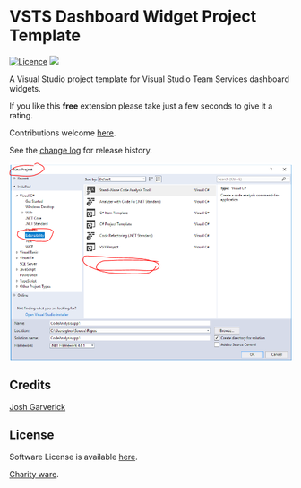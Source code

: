 [VersionNumberBadgeURL]: https://vsmarketplacebadge.apphb.com/version/GregTrevellick.VsixFootie.svg

# VSTS Dashboard Widget Project Template

[![Licence](https://img.shields.io/github/license/gittools/gitlink.svg)](/LICENSE.txt)
[![][VersionNumberBadgeURL]][VSMarketplaceUrl]

<!--VSMM readme start-->

[GitHubRepoURL]: https://github.com/GregTrevellick/VstsDashboardWidgetProjectTemplate
[GitHubRepoIssuesURL]: https://github.com/GregTrevellick/VstsDashboardWidgetProjectTemplate/issues
[GitHubRepoPullRequestsURL]: https://github.com/GregTrevellick/VstsDashboardWidgetProjectTemplate/pulls
[VisualStudioURL]: https://www.visualstudio.com/
[VSMarketplaceUrl]: https://marketplace.visualstudio.com/search?term=trevellick&target=VS&sortBy=Relevance
[CharityWareURL]: https://github.com/GregTrevellick/MiscellaneousArtefacts/wiki/Charity-Ware
[WhyURL]: https://github.com/GregTrevellick/MiscellaneousArtefacts/wiki/Why

A Visual Studio project template for Visual Studio Team Services dashboard widgets.

If you like this **free** extension please take just a few seconds to give it a rating.

Contributions welcome [here][GitHubRepoIssuesURL].

See the [change log](CHANGELOG.md) for release history.

![](https://github.com/GregTrevellick/VstsDashboardWidgetProjectTemplate/blob/master/Src/WidgetTemplate.VsixPackage/Resources/screen0.png?raw=true)

<!--VSMM readme end-->

## Credits

[Josh Garverick](https://marketplace.visualstudio.com/items?itemName=JoshGarverick.VSTSExtensionProjectTemplates)

## License

Software License is available [here](/LICENSE.txt).

[Charity ware][CharityWareURL].